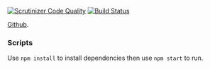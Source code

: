 [![Scrutinizer Code Quality](https://scrutinizer-ci.com/g/rinnegard/me-api/badges/quality-score.png?b=master)](https://scrutinizer-ci.com/g/rinnegard/me-api/?branch=master)
[![Build Status](https://scrutinizer-ci.com/g/rinnegard/me-api/badges/build.png?b=master)](https://scrutinizer-ci.com/g/rinnegard/me-api/build-status/master)

[Github](https://github.com/rinnegard/me-api).

### Scripts

Use `npm install` to install dependencies then use `npm start` to run.
